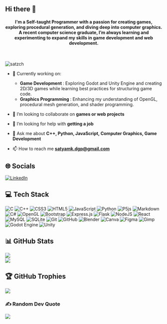 ## Hi there 👋

<h4 align="center">
I'm a Self-taught Programmer with a passion for creating games, exploring procedural generation, and diving deep into computer graphics. A recent computer science graduate, I’m always learning and experimenting to expand my skills in game development and web development.
</h4>

<br>

<p align="left"> <img src="https://komarev.com/ghpvc/?username=satzch&label=Profile%20views&color=0e75b6&style=flat" alt="satzch" /> </p>

- 🔭 Currently working on:
    - <b> Game Development </b>: Exploring Godot and Unity Engine and creating 2D/3D games while learning best practices for structuring game code.<br>
    - <b> Graphics Programming </b>: Enhancing my understanding of OpenGL, procedural mesh generation, and shader programming.<br>

- 👯 I’m looking to collaborate on **games or web projects**

- 🤝 I’m looking for help with **getting a job**

- 💬 Ask me about **C++, Python, JavaScript, Computer Graphics, Game Development**

- 📫 How to reach me **satyamk.dgp@gmail.com**



## 🌐 Socials

<!-- [![Discord](https://img.shields.io/badge/Discord-%237289DA.svg?logo=discord&logoColor=white)](https://discord.gg/gfdgad) -->
[![LinkedIn](https://img.shields.io/badge/LinkedIn-%230077B5.svg?logo=linkedin&logoColor=white)](https://linkedin.com/in/satyam-karmakar)
<!-- [![Reddit](https://img.shields.io/badge/Reddit-%23FF4500.svg?logo=Reddit&logoColor=white)](https://reddit.com/user/jhiuogio)
![Itch.io](https://img.shields.io/badge/Itch-%23FF0B34.svg?style=flat&logo=Itch.io&logoColor=white) -->

## 💻 Tech Stack

![C](https://img.shields.io/badge/c-%2300599C.svg?style=flat&logo=c&logoColor=white)
![C++](https://img.shields.io/badge/c++-%2300599C.svg?style=flat&logo=c%2B%2B&logoColor=white)
![CSS3](https://img.shields.io/badge/css3-%231572B6.svg?style=flat&logo=css3&logoColor=white)
![HTML5](https://img.shields.io/badge/html5-%23E34F26.svg?style=flat&logo=html5&logoColor=white) ![JavaScript](https://img.shields.io/badge/javascript-%23323330.svg?style=flat&logo=javascript&logoColor=%23F7DF1E)
![Python](https://img.shields.io/badge/python-3670A0?style=flat&logo=python&logoColor=ffdd54)
![P5js](https://img.shields.io/badge/p5.js-ED225D?style=flat&logo=p5.js&logoColor=FFFFFF)
![Markdown](https://img.shields.io/badge/markdown-%23000000.svg?style=flat&logo=markdown&logoColor=white)
![C#](https://img.shields.io/badge/c%23-%23239120.svg?style=flat&logo=csharp&logoColor=white)
![OpenGL](https://img.shields.io/badge/OpenGL-%23FFFFFF.svg?style=flat&logo=opengl)
![Bootstrap](https://img.shields.io/badge/bootstrap-%238511FA.svg?style=flat&logo=bootstrap&logoColor=white)
![Express.js](https://img.shields.io/badge/express.js-%23404d59.svg?style=flat&logo=express&logoColor=%2361DAFB)
![Flask](https://img.shields.io/badge/flask-%23000.svg?style=flat&logo=flask&logoColor=white)
![NodeJS](https://img.shields.io/badge/node.js-6DA55F?style=flat&logo=node.js&logoColor=white)
![React](https://img.shields.io/badge/react-%2320232a.svg?style=flat&logo=react&logoColor=%2361DAFB)
![MySQL](https://img.shields.io/badge/mysql-4479A1.svg?style=flat&logo=mysql&logoColor=white)
![SQLite](https://img.shields.io/badge/sqlite-%2307405e.svg?style=flat&logo=sqlite&logoColor=white)
![Git](https://img.shields.io/badge/git-%23F05033.svg?style=flat&logo=git&logoColor=white)
![GitHub](https://img.shields.io/badge/github-%23121011.svg?style=flat&logo=github&logoColor=white)
![Blender](https://img.shields.io/badge/blender-%23F5792A.svg?style=flat&logo=blender&logoColor=white)
![Canva](https://img.shields.io/badge/Canva-%2300C4CC.svg?style=flat&logo=Canva&logoColor=white)
![Figma](https://img.shields.io/badge/figma-%23F24E1E.svg?style=flat&logo=figma&logoColor=white)
![Gimp](https://img.shields.io/badge/Gimp-657D8B?style=flat&logo=gimp&logoColor=FFFFFF)
![Godot Engine](https://img.shields.io/badge/GODOT-%23FFFFFF.svg?style=flat&logo=godot-engine)
![Unity](https://img.shields.io/badge/unity-%23000000.svg?style=flat&logo=unity&logoColor=white)


## 📊 GitHub Stats

<!-- ![](https://github-readme-stats.vercel.app/api?username=satzch&theme=dark&hide_border=false&include_all_commits=true&count_private=true)<br/> -->
![](https://github-readme-streak-stats.herokuapp.com/?user=satzch&theme=dark&hide_border=false)<br/>
![](https://github-readme-stats.vercel.app/api/top-langs/?username=satzch&theme=dark&hide_border=false&include_all_commits=true&count_private=true&layout=compact)

## 🏆 GitHub Trophies

![](https://github-profile-trophy.vercel.app/?username=satzch&theme=radical&no-frame=false&no-bg=true&margin-w=4)

### ✍️ Random Dev Quote

![](https://quotes-github-readme.vercel.app/api?type=horizontal&theme=gruvbox)

<!-- ### 🔝 Top Contributed Repo

![](https://github-contributor-stats.vercel.app/api?username=satzch&limit=5&theme=dark&combine_all_yearly_contributions=true) -->


<!-- Proudly created with GPRM ( https://gprm.itsvg.in ) and edited -->
